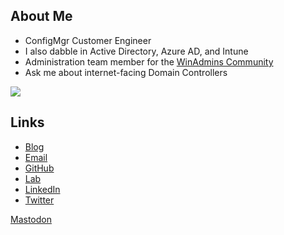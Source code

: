 ## About Me

- ConfigMgr Customer Engineer
- I also dabble in Active Directory, Azure AD, and Intune
- Administration team member for the [WinAdmins Community](https://winadmins.io/)
- Ask me about internet-facing Domain Controllers

<img src="https://github-readme-stats.vercel.app/api?username=ajf8729&count_private=true&show_icons=true&theme=dark" />

## Links

- [Blog](https://anthonyfontanez.com/)
- [Email](mailto:ajf@anthonyfontanez.com)
- [GitHub](https://github.com/ajf8729)
- [Lab](https://docs.ajf8729.com)
- [LinkedIn](https://linkedin.com/in/ajf8729)
- [Twitter](https://twitter.com/ajf8729)

<a rel="me" href="https://infosec.exchange/@ajf8729">Mastodon</a>
